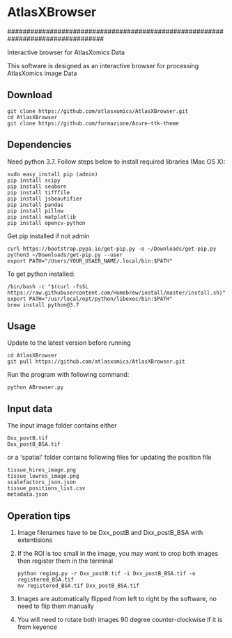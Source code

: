 # AtlasXBrowser
#################################################################################

Interactive browser for AtlasXomics Data

This software is designed as an interactive browser for processing AtlasXomics image Data

## Download

    git clone https://github.com/atlasxomics/AtlasXBrowser.git
    cd AtlasXBrowser
    git clone https://github.com/formazione/Azure-ttk-theme

## Dependencies

Need python 3.7. Follow steps below to install required libraries (Mac OS X):
  
    sudo easy_install pip (admin)
    pip install scipy
    pip install seaborn
    pip install tifffile
    pip install jsbeautifier
    pip install pandas
    pip install pillow
    pip install matplotlib
    pip install opencv-python

Get pip installed if not admin

    curl https://bootstrap.pypa.io/get-pip.py -o ~/Downloads/get-pip.py
    python3 ~/Downloads/get-pip.py --user
    export PATH="/Users/YOUR_USAER_NAME/.local/bin:$PATH"

To get python installed:

    /bin/bash -c "$(curl -fsSL https://raw.githubusercontent.com/Homebrew/install/master/install.sh)"
    export PATH="/usr/local/opt/python/libexec/bin:$PATH"
    brew install python@3.7
    
## Usage

Update to the latest version before running

    cd AtlasXBrowser
    git pull https://github.com/atlasxomics/AtlasXBrowser.git
    
Run the program with following command:

    python ABrowser.py

## Input data

The input image folder contains either

    Dxx_postB.tif
    Dxx_postB_BSA.tif

or a 'spatial' folder contains following files for updating the position file

    tissue_hires_image.png
    tissue_lowres_image.png
    scalefactors_json.json
    tissue_positions_list.csv
    metadata.json
    
 ## Operation tips
 
1. Image filenames have to be Dxx_postB and Dxx_postB_BSA with extentisions
2. If the ROI is too small in the image, you may want to crop both images then register them in the terminal
   
   ```
   python regimg.py -r Dxx_postB.tif -i Dxx_postB_BSA.tif -o registered_BSA.tif
   mv registered_BSA.tif Dxx_postB_BSA.tif
   ```
   
3. Images are automatically flipped from left to right by the software, no need to flip them manually
4. You will need to rotate both images 90 degree counter-clockwise if it is from keyence
